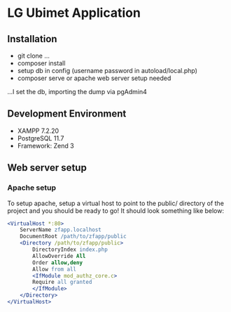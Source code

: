 # LG Ubimet Application

## Installation

- git clone ...
- composer install
- setup db in config (username password in autoload/local.php)
- composer serve or apache web server setup needed

...I set the db, importing the dump via pgAdmin4

## Development Environment

- XAMPP 7.2.20
- PostgreSQL 11.7
- Framework: Zend 3

## Web server setup

### Apache setup

To setup apache, setup a virtual host to point to the public/ directory of the
project and you should be ready to go! It should look something like below:

```apache
<VirtualHost *:80>
    ServerName zfapp.localhost
    DocumentRoot /path/to/zfapp/public
    <Directory /path/to/zfapp/public>
        DirectoryIndex index.php
        AllowOverride All
        Order allow,deny
        Allow from all
        <IfModule mod_authz_core.c>
        Require all granted
        </IfModule>
    </Directory>
</VirtualHost>
```

